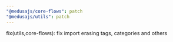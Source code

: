 ```yaml
---
"@medusajs/core-flows": patch
"@medusajs/utils": patch
---
```


fix(utils,core-flows): fix import erasing tags, categories and others
